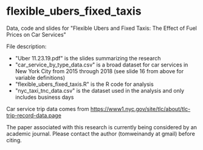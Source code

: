 # flexible_ubers_fixed_taxis
Data, code and slides for "Flexible Ubers and Fixed Taxis: The Effect of Fuel Prices on Car Services"

File description:
* "Uber 11.23.19.pdf" is the slides summarizing the research
* "car_service_by_type_data.csv" is a broad dataset for car services in New York City from 2015 through 2018 (see slide 16 from above for variable definitions)
* "flexible_ubers_fixed_taxis.R" is the R code for analysis
* "nyc_taxi_tnc_data.csv" is the dataset used in the analysis and only includes business days

Car service trip data comes from https://www1.nyc.gov/site/tlc/about/tlc-trip-record-data.page

The paper associated with this research is currently being considered by an academic journal. Please contact the author (tomweinandy at gmail) before citing.
